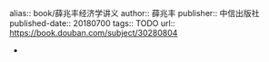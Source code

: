 alias:: book/薛兆丰经济学讲义
author:: 薛兆丰
publisher:: 中信出版社
published-date:: 20180700
tags:: TODO
url:: https://book.douban.com/subject/30280804

-
